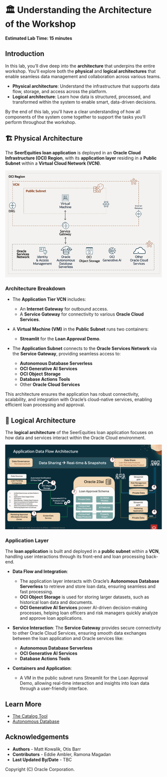 # 🏛️ Understanding the Architecture of the Workshop

#### Estimated Lab Time: 15 minutes

## Introduction

In this lab, you’ll dive deep into the **architecture** that underpins the entire workshop. You'll explore both the **physical** and **logical architectures** that enable seamless data management and collaboration across various teams.

- **Physical architecture**: Understand the infrastructure that supports data flow, storage, and access across the platform.
- **Logical architecture**: Learn how data is structured, processed, and transformed within the system to enable smart, data-driven decisions.

By the end of this lab, you'll have a clear understanding of how all components of the system come together to support the tasks you’ll perform throughout the workshop.

## 🏗️ **Physical Architecture**

The **SeerEquities loan application** is deployed in an **Oracle Cloud Infrastructure (OCI) Region**, with its **application layer** residing in a **Public Subnet** within a **Virtual Cloud Network (VCN)**.

![Physical Architecture](./images/physical-architecture.png)

### Architecture Breakdown

- The **Application Tier VCN** includes:
    - An **Internet Gateway** for outbound access.
    - A **Service Gateway** for connectivity to various **Oracle Cloud Services**.

- A **Virtual Machine (VM)** in the **Public Subnet** runs two containers:
    - **Streamlit** for the **Loan Approval Demo**.

- The **Application Subnet** connects to the **Oracle Services Network** via the **Service Gateway**, providing seamless access to:
    - **Autonomous Database Serverless**
    - **OCI Generative AI Services**
    - **OCI Object Storage**
    - **Database Actions Tools**
    - Other **Oracle Cloud Services**

This architecture ensures the application has robust connectivity, scalability, and integration with Oracle’s cloud-native services, enabling efficient loan processing and approval.

## 🧩 **Logical Architecture**

The **logical architecture** of the SeerEquities loan application focuses on how data and services interact within the Oracle Cloud environment.

![Logical Architecture](./images/logical-architecture.png)

### **Application Layer**

The **loan application** is built and deployed in a **public subnet** within a **VCN**, handling user interactions through its front-end and loan processing back-end.

- **Data Flow and Integration**:
    - The application layer interacts with Oracle’s **Autonomous Database Serverless** to retrieve and store loan data, ensuring seamless and fast processing.
    - **OCI Object Storage** is used for storing larger datasets, such as historical loan data and documents.
    - **OCI Generative AI Services** power AI-driven decision-making processes, helping loan officers and risk managers quickly analyze and approve loan applications.

- **Service Interaction**: The **Service Gateway** provides secure connectivity to other Oracle Cloud Services, ensuring smooth data exchanges between the loan application and Oracle services like:
    - **Autonomous Database Serverless**
    - **OCI Generative AI Services**
    - **Database Actions Tools**

- **Containers and Application**:
    - A VM in the public subnet runs Streamlit for the Loan Approval Demo, allowing real-time interaction and insights into loan data through a user-friendly interface.

## Learn More

- [The Catalog Tool](https://docs.oracle.com/en/cloud/paas/autonomous-database/serverless/adbsb/catalog-entities.html)
- [Autonomous Database](https://docs.oracle.com/en/cloud/paas/autonomous-database/index.html)

## Acknowledgements

- **Authors** - Matt Kowalik, Otis Barr
- **Contributors** - Eddie Ambler, Ramona Magadan
- **Last Updated By/Date** - TBC

Copyright (C) Oracle Corporation.
